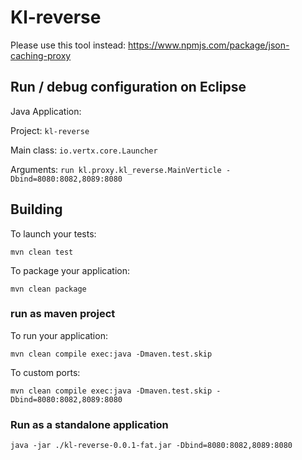 # Kl-reverse

Please use this tool instead: https://www.npmjs.com/package/json-caching-proxy

## Run / debug configuration on Eclipse

Java Application:

Project: `kl-reverse`

Main class: `io.vertx.core.Launcher`

Arguments: `run kl.proxy.kl_reverse.MainVerticle -Dbind=8080:8082,8089:8080`

## Building

To launch your tests:

```shell
mvn clean test
```

To package your application:

```shell
mvn clean package
```

### run as maven project

To run your application:

```shell
mvn clean compile exec:java -Dmaven.test.skip
```

To custom ports:

```shell
mvn clean compile exec:java -Dmaven.test.skip -Dbind=8080:8082,8089:8080
```

### Run as a standalone application

```shell
java -jar ./kl-reverse-0.0.1-fat.jar -Dbind=8080:8082,8089:8080
```